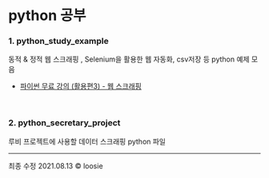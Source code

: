 # python 공부

### 1. python_study_example
동적 & 정적 웹 스크래핑 , Selenium을 활용한 웹 자동화, csv저장 등 python 예제 모음
- [파이썬 무료 강의 (활용편3) - 웹 스크래핑 ](https://www.inflearn.com/course/%ED%8C%8C%EC%9D%B4%EC%8D%AC-%EC%9B%B9-%EC%8A%A4%ED%81%AC%EB%9E%98%ED%95%91/dashboard)

<br>

### 2. python_secretary_project
루비 프로젝트에 사용할 데이터 스크래핑 python 파일

---
최종 수정 2021.08.13 © loosie
